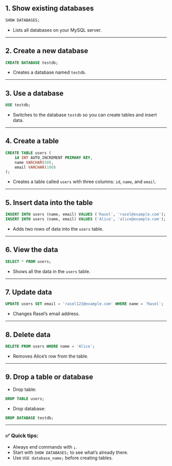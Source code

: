 ## **1. Show existing databases**

```sql
SHOW DATABASES;
```

* Lists all databases on your MySQL server.

---

## **2. Create a new database**

```sql
CREATE DATABASE testdb;
```

* Creates a database named `testdb`.

---

## **3. Use a database**

```sql
USE testdb;
```

* Switches to the database `testdb` so you can create tables and insert data.

---

## **4. Create a table**

```sql
CREATE TABLE users (
    id INT AUTO_INCREMENT PRIMARY KEY,
    name VARCHAR(50),
    email VARCHAR(100)
);
```

* Creates a table called `users` with three columns: `id`, `name`, and `email`.

---

## **5. Insert data into the table**

```sql
INSERT INTO users (name, email) VALUES ('Rasel', 'rasel@example.com');
INSERT INTO users (name, email) VALUES ('Alice', 'alice@example.com');
```

* Adds two rows of data into the `users` table.

---

## **6. View the data**

```sql
SELECT * FROM users;
```

* Shows all the data in the `users` table.

---

## **7. Update data**

```sql
UPDATE users SET email = 'rasel123@example.com' WHERE name = 'Rasel';
```

* Changes Rasel’s email address.

---

## **8. Delete data**

```sql
DELETE FROM users WHERE name = 'Alice';
```

* Removes Alice’s row from the table.

---

## **9. Drop a table or database**

* Drop table:

```sql
DROP TABLE users;
```

* Drop database:

```sql
DROP DATABASE testdb;
```

---

### ✅ Quick tips:

* Always end commands with **`;`**.
* Start with `SHOW DATABASES;` to see what’s already there.
* Use `USE database_name;` before creating tables.

